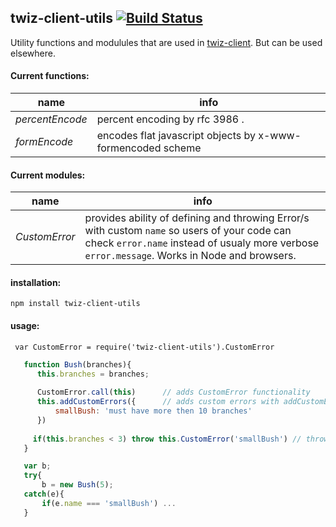 ## twiz-client-utils [![Build Status](https://travis-ci.org/gits2501/twiz-client-utils.svg?branch=master)](https://travis-ci.org/gits2501/twiz-client-utils)
Utility functions and modulules that are used in [twiz-client](https://github.com/gits2501/twiz-client). But can be used elsewhere.

#### Current functions:
 name | info
 -----|------
*percentEncode* | percent encoding by rfc 3986 . 
*formEncode*  | encodes flat javascript objects by x-www-formencoded scheme

#### Current modules:

name | info
-----|-----
*CustomError* | provides ability of defining and throwing Error/s with custom `name` so users of your code can check `error.name` instead of usualy more verbose `error.message`. Works in Node and browsers.


#### installation: 
  
  `npm install twiz-client-utils`

#### usage:

     var CustomError = require('twiz-client-utils').CustomError
  ```javascript
     function Bush(branches){
        this.branches = branches; 
        
        CustomError.call(this)      // adds CustomError functionality
        this.addCustomErrors({      // adds custom errors with addCustomErrors api
            smallBush: 'must have more then 10 branches'
        })
    
       if(this.branches < 3) throw this.CustomError('smallBush') // throw error with CustomError
     } 

     var b;
     try{
         b = new Bush(5);
     catch(e){
         if(e.name === 'smallBush') ...
     }   
